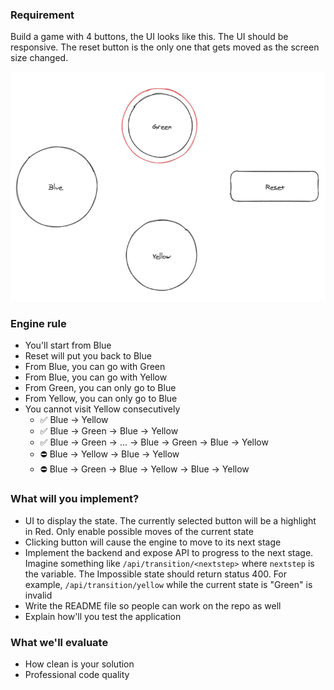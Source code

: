 ### Requirement

Build a game with 4 buttons, the UI looks like this. The UI should be responsive. The reset button is the only one that gets moved as the screen size changed.

![States](4buttons.png)

### Engine rule

- You'll start from Blue
- Reset will put you back to Blue
- From Blue, you can go with Green
- From Blue, you can go with Yellow
- From Green, you can only go to Blue
- From Yellow, you can only go to Blue
- You cannot visit Yellow consecutively
    - ✅ Blue → Yellow
    - ✅ Blue → Green → Blue → Yellow
    - ✅ Blue → Green → ... → Blue → Green → Blue → Yellow
    - ⛔ Blue → Yellow → Blue → Yellow
    - ⛔ Blue → Green → Blue → Yellow → Blue → Yellow

### What will you implement?

- UI to display the state. The currently selected button will be a highlight in Red. Only enable possible moves of the current state
- Clicking button will cause the engine to move to its next stage
- Implement the backend and expose API to progress to the next stage. Imagine something like `/api/transition/<nextstep>` where `nextstep` is the variable. The Impossible state should return status 400. For example, `/api/transition/yellow` while the current state is "Green" is invalid
- Write the README file so people can work on the repo as well
- Explain how'll you test the application

### What we'll evaluate

- How clean is your solution
- Professional code quality

